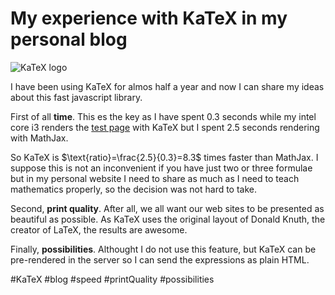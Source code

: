 # My experience with KaTeX in my personal blog

![KaTeX logo](https://katex.org/img/og_logo.png)

I have been using KaTeX for almos half a year and now I can share my ideas about this fast javascript
library.

First of all **time**. This es the key as I have spent 0.3 seconds while my 
intel core i3 renders the [test page](https://www.intmath.com/cg5/katex-mathjax-comparison.php) 
with KaTeX but I spent 2.5 seconds rendering with MathJax.

So KaTeX is $\text{ratio}=\frac{2.5}{0.3}=8.3$ times faster than MathJax. I suppose this is not an inconvenient
if you have just two or three formulae but in my personal website I need to share as much as I need to
teach mathematics properly, so the decision was not hard to take.

Second, **print quality**. After all, we all want our web sites to be presented as beautiful as possible.
As KaTeX uses the original layout of Donald Knuth, the creator of LaTeX, the results are awesome.

Finally, **possibilities**. Althought I do not use this feature, but KaTeX can be pre-rendered in the server so I can send
the expressions as plain HTML.

#KaTeX #blog #speed #printQuality #possibilities

